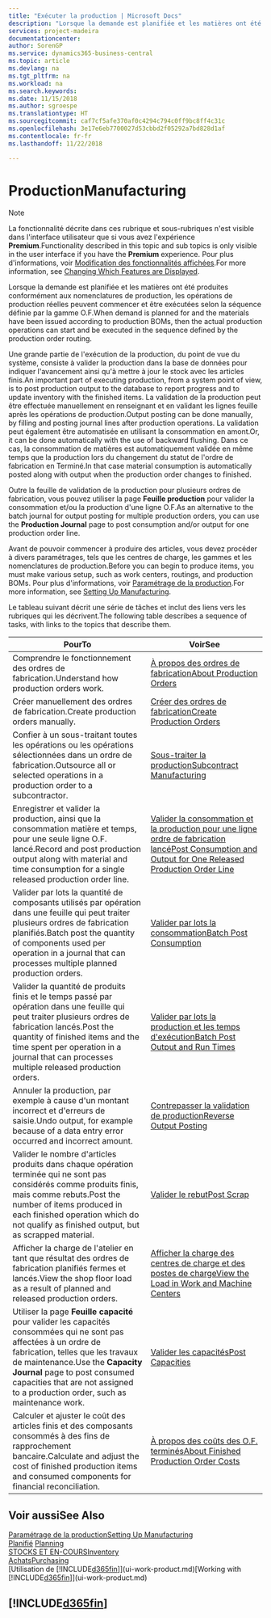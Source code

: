 ```yaml
---
title: "Exécuter la production | Microsoft Docs"
description: "Lorsque la demande est planifiée et les matières ont été produites conformément aux nomenclatures de production, les opérations de production réelles peuvent commencer et être exécutées selon la séquence définie par la gamme O.F."
services: project-madeira
documentationcenter: 
author: SorenGP
ms.service: dynamics365-business-central
ms.topic: article
ms.devlang: na
ms.tgt_pltfrm: na
ms.workload: na
ms.search.keywords: 
ms.date: 11/15/2018
ms.author: sgroespe
ms.translationtype: HT
ms.sourcegitcommit: caf7cf5afe370af0c4294c794c0ff9bc8ff4c31c
ms.openlocfilehash: 3e17e6eb7700027d53cbbd2f05292a7bd828d1af
ms.contentlocale: fr-fr
ms.lasthandoff: 11/22/2018

---
```

# <a name="manufacturing"></a><span data-ttu-id="2721c-103">Production</span><span class="sxs-lookup"><span data-stu-id="2721c-103">Manufacturing</span></span>
> [!NOTE]
> <span data-ttu-id="2721c-104">La fonctionnalité décrite dans ces rubrique et sous-rubriques n'est visible dans l'interface utilisateur que si vous avez l'expérience **Premium**.</span><span class="sxs-lookup"><span data-stu-id="2721c-104">Functionality described in this topic and sub topics is only visible in the user interface if you have the **Premium** experience.</span></span> <span data-ttu-id="2721c-105">Pour plus d'informations, voir [Modification des fonctionnalités affichées](ui-experiences.md).</span><span class="sxs-lookup"><span data-stu-id="2721c-105">For more information, see [Changing Which Features are Displayed](ui-experiences.md).</span></span>

<span data-ttu-id="2721c-106">Lorsque la demande est planifiée et les matières ont été produites conformément aux nomenclatures de production, les opérations de production réelles peuvent commencer et être exécutées selon la séquence définie par la gamme O.F.</span><span class="sxs-lookup"><span data-stu-id="2721c-106">When demand is planned for and the materials have been issued according to production BOMs, then the actual production operations can start and be executed in the sequence defined by the production order routing.</span></span>  

<span data-ttu-id="2721c-107">Une grande partie de l'exécution de la production, du point de vue du système, consiste à valider la production dans la base de données pour indiquer l'avancement ainsi qu'à mettre à jour le stock avec les articles finis.</span><span class="sxs-lookup"><span data-stu-id="2721c-107">An important part of executing production, from a system point of view, is to post production output to the database to report progress and to update inventory with the finished items.</span></span> <span data-ttu-id="2721c-108">La validation de la production peut être effectuée manuellement en renseignant et en validant les lignes feuille après les opérations de production.</span><span class="sxs-lookup"><span data-stu-id="2721c-108">Output posting can be done manually, by filling and posting journal lines after production operations.</span></span> <span data-ttu-id="2721c-109">La validation peut également être automatisée en utilisant la consommation en amont.</span><span class="sxs-lookup"><span data-stu-id="2721c-109">Or, it can be done automatically with the use of backward flushing.</span></span> <span data-ttu-id="2721c-110">Dans ce cas, la consommation de matières est automatiquement validée en même temps que la production lors du changement du statut de l'ordre de fabrication en Terminé.</span><span class="sxs-lookup"><span data-stu-id="2721c-110">In that case material consumption is automatically posted along with output when the production order changes to finished.</span></span>  

<span data-ttu-id="2721c-111">Outre la feuille de validation de la production pour plusieurs ordres de fabrication, vous pouvez utiliser la page **Feuille production** pour valider la consommation et/ou la production d'une ligne O.F.</span><span class="sxs-lookup"><span data-stu-id="2721c-111">As an alternative to the batch journal for output posting for multiple production orders, you can use the **Production Journal** page to post consumption and/or output for one production order line.</span></span>

<span data-ttu-id="2721c-112">Avant de pouvoir commencer à produire des articles, vous devez procéder à divers paramétrages, tels que les centres de charge, les gammes et les nomenclatures de production.</span><span class="sxs-lookup"><span data-stu-id="2721c-112">Before you can begin to produce items, you must make various setup, such as work centers, routings, and production BOMs.</span></span> <span data-ttu-id="2721c-113">Pour plus d'informations, voir [Paramétrage de la production](production-configure-production-processes.md).</span><span class="sxs-lookup"><span data-stu-id="2721c-113">For more information, see [Setting Up Manufacturing](production-configure-production-processes.md).</span></span>

<span data-ttu-id="2721c-114">Le tableau suivant décrit une série de tâches et inclut des liens vers les rubriques qui les décrivent.</span><span class="sxs-lookup"><span data-stu-id="2721c-114">The following table describes a sequence of tasks, with links to the topics that describe them.</span></span>   

|<span data-ttu-id="2721c-115">**Pour**</span><span class="sxs-lookup"><span data-stu-id="2721c-115">**To**</span></span>|<span data-ttu-id="2721c-116">**Voir**</span><span class="sxs-lookup"><span data-stu-id="2721c-116">**See**</span></span>|  
|------------|-------------|  
|<span data-ttu-id="2721c-117">Comprendre le fonctionnement des ordres de fabrication.</span><span class="sxs-lookup"><span data-stu-id="2721c-117">Understand how production orders work.</span></span>|[<span data-ttu-id="2721c-118">À propos des ordres de fabrication</span><span class="sxs-lookup"><span data-stu-id="2721c-118">About Production Orders</span></span>](production-about-production-orders.md)|
|<span data-ttu-id="2721c-119">Créer manuellement des ordres de fabrication.</span><span class="sxs-lookup"><span data-stu-id="2721c-119">Create production orders manually.</span></span>|[<span data-ttu-id="2721c-120">Créer des ordres de fabrication</span><span class="sxs-lookup"><span data-stu-id="2721c-120">Create Production Orders</span></span>](production-how-to-create-production-orders.md)|
|<span data-ttu-id="2721c-121">Confier à un sous-traitant toutes les opérations ou les opérations sélectionnées dans un ordre de fabrication.</span><span class="sxs-lookup"><span data-stu-id="2721c-121">Outsource all or selected operations in a production order to a subcontractor.</span></span>|[<span data-ttu-id="2721c-122">Sous-traiter la production</span><span class="sxs-lookup"><span data-stu-id="2721c-122">Subcontract Manufacturing</span></span>](production-how-to-subcontract-manufacturing.md)|
|<span data-ttu-id="2721c-123">Enregistrer et valider la production, ainsi que la consommation matière et temps, pour une seule ligne O.F. lancé.</span><span class="sxs-lookup"><span data-stu-id="2721c-123">Record and post production output along with material and time consumption for a single released production order line.</span></span>|[<span data-ttu-id="2721c-124">Valider la consommation et la production pour une ligne ordre de fabrication lancé</span><span class="sxs-lookup"><span data-stu-id="2721c-124">Post Consumption and Output for One Released Production Order Line</span></span>](production-how-to-register-consumption-and-output.md)|  
|<span data-ttu-id="2721c-125">Valider par lots la quantité de composants utilisés par opération dans une feuille qui peut traiter plusieurs ordres de fabrication planifiés.</span><span class="sxs-lookup"><span data-stu-id="2721c-125">Batch post the quantity of components used per operation in a journal that can processes multiple planned production orders.</span></span>|[<span data-ttu-id="2721c-126">Valider par lots la consommation</span><span class="sxs-lookup"><span data-stu-id="2721c-126">Batch Post Consumption</span></span>](production-how-to-post-consumption.md)|
|<span data-ttu-id="2721c-127">Valider la quantité de produits finis et le temps passé par opération dans une feuille qui peut traiter plusieurs ordres de fabrication lancés.</span><span class="sxs-lookup"><span data-stu-id="2721c-127">Post the quantity of finished items and the time spent per operation in a journal that can processes multiple released production orders.</span></span>|[<span data-ttu-id="2721c-128">Valider par lots la production et les temps d'exécution</span><span class="sxs-lookup"><span data-stu-id="2721c-128">Batch Post Output and Run Times</span></span>](production-how-to-post-output-quantity.md)|
|<span data-ttu-id="2721c-129">Annuler la production, par exemple à cause d'un montant incorrect et d'erreurs de saisie.</span><span class="sxs-lookup"><span data-stu-id="2721c-129">Undo output, for example because of a data entry error occurred and incorrect amount.</span></span>  |[<span data-ttu-id="2721c-130">Contrepasser la validation de production</span><span class="sxs-lookup"><span data-stu-id="2721c-130">Reverse Output Posting</span></span>](production-how-to-reverse-output-posting.md)|  
|<span data-ttu-id="2721c-131">Valider le nombre d'articles produits dans chaque opération terminée qui ne sont pas considérés comme produits finis, mais comme rebuts.</span><span class="sxs-lookup"><span data-stu-id="2721c-131">Post the number of items produced in each finished operation which do not qualify as finished output, but as scrapped material.</span></span>|[<span data-ttu-id="2721c-132">Valider le rebut</span><span class="sxs-lookup"><span data-stu-id="2721c-132">Post Scrap</span></span>](production-how-to-post-scrap.md)|
|<span data-ttu-id="2721c-133">Afficher la charge de l'atelier en tant que résultat des ordres de fabrication planifiés fermes et lancés.</span><span class="sxs-lookup"><span data-stu-id="2721c-133">View the shop floor load as a result of planned and released production orders.</span></span>|[<span data-ttu-id="2721c-134">Afficher la charge des centres de charge et des postes de charge</span><span class="sxs-lookup"><span data-stu-id="2721c-134">View the Load in Work and Machine Centers</span></span>](production-how-to-view-the-load-on-work-centers.md)|      
|<span data-ttu-id="2721c-135">Utiliser la page **Feuille capacité** pour valider les capacités consommées qui ne sont pas affectées à un ordre de fabrication, telles que les travaux de maintenance.</span><span class="sxs-lookup"><span data-stu-id="2721c-135">Use the **Capacity Journal** page to post consumed capacities that are not assigned to a production order, such as maintenance work.</span></span>|[<span data-ttu-id="2721c-136">Valider les capacités</span><span class="sxs-lookup"><span data-stu-id="2721c-136">Post Capacities</span></span>](production-how-to-post-capacities.md)|  
|<span data-ttu-id="2721c-137">Calculer et ajuster le coût des articles finis et des composants consommés à des fins de rapprochement bancaire.</span><span class="sxs-lookup"><span data-stu-id="2721c-137">Calculate and adjust the cost of finished production items and consumed components for financial reconciliation.</span></span>|[<span data-ttu-id="2721c-138">À propos des coûts des O.F. terminés</span><span class="sxs-lookup"><span data-stu-id="2721c-138">About Finished Production Order Costs</span></span>](finance-about-finished-production-order-costs.md)|  

## <a name="see-also"></a><span data-ttu-id="2721c-139">Voir aussi</span><span class="sxs-lookup"><span data-stu-id="2721c-139">See Also</span></span>  
[<span data-ttu-id="2721c-140">Paramétrage de la production</span><span class="sxs-lookup"><span data-stu-id="2721c-140">Setting Up Manufacturing</span></span>](production-configure-production-processes.md)  
<span data-ttu-id="2721c-141">[Planifié](production-planning.md)    </span><span class="sxs-lookup"><span data-stu-id="2721c-141">[Planning](production-planning.md)    </span></span>  
[<span data-ttu-id="2721c-142">STOCKS ET EN-COURS</span><span class="sxs-lookup"><span data-stu-id="2721c-142">Inventory</span></span>](inventory-manage-inventory.md)  
[<span data-ttu-id="2721c-143">Achats</span><span class="sxs-lookup"><span data-stu-id="2721c-143">Purchasing</span></span>](purchasing-manage-purchasing.md)  
<span data-ttu-id="2721c-144">[Utilisation de [!INCLUDE[d365fin](includes/d365fin_md.md)]](ui-work-product.md)</span><span class="sxs-lookup"><span data-stu-id="2721c-144">[Working with [!INCLUDE[d365fin](includes/d365fin_md.md)]](ui-work-product.md)</span></span>

## [!INCLUDE[d365fin](includes/free_trial_md.md)]  

